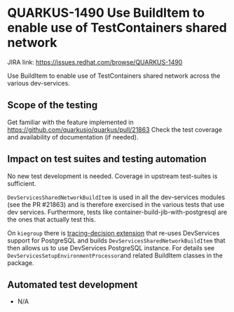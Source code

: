 # QUARKUS-1490 Use BuildItem to enable use of TestContainers shared network

JIRA link: https://issues.redhat.com/browse/QUARKUS-1490

Use BuildItem to enable use of TestContainers shared network across the various dev-services.

## Scope of the testing
Get familiar with the feature implemented in https://github.com/quarkusio/quarkus/pull/21863 
Check the test coverage and availability of documentation (if needed). 

## Impact on test suites and testing automation
No new test development is needed. Coverage in upstream test-suites is sufficient.

`DevServicesSharedNetworkBuildItem` is used in all the dev-services modules (see the PR #21863) and is therefore exercised in the various tests that use dev services.
Furthermore, tests like container-build-jib-with-postgresql are the ones that actually test this.

On `kiegroup` there is [tracing-decision extension](https://github.com/kiegroup/kogito-runtimes/blob/main/quarkus/addons/tracing-decision/)
that re-uses DevServices support for PostgreSQL and builds `DevServicesSharedNetworkBuildItem` that then allows us to use DevServices PostgreSQL instance.
For details see `DevServicesSetupEnvironmentProcessor`and related BuildItem classes in the package.

## Automated test development
- N/A
